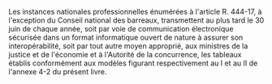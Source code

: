 Les instances nationales professionnelles énumérées à l'article R. 444-17, à l'exception du Conseil national des barreaux, transmettent au plus tard le 30 juin de chaque année, soit par voie de communication électronique sécurisée dans un format informatique ouvert de nature à assurer son interopérabilité, soit par tout autre moyen approprié, aux ministres de la justice et de l'économie et à l'Autorité de la concurrence, les tableaux établis conformément aux modèles figurant respectivement au I et au II de l'annexe 4-2 du présent livre.

